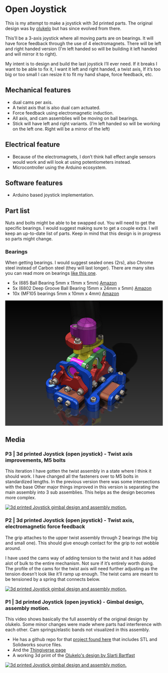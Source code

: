 # Open Joystick

This is my attempt to make a joystick with 3d printed parts. The original design was by [olukelo](https://www.thingiverse.com/thing:2496028) but has since evolved from there.

This’ll be a 3-axis joystick where all moving parts are on bearings. It will have force feedback through the use of 4 electromagnets. There will be left and right handed version (I'm left handed so will be building it left handed and will mirror it to right).

My intent is to design and build the last joystick I’ll ever need. If it breaks I want to be able to fix it, I want it left and right handed, a twist axis, If it’s too big or too small I can resize it to fit my hand shape, force feedback, etc.



## Mechanical features
-  dual cams per axis.
- A twist axis that is also dual cam actuated.
- Force feedback using electromagnetic induction.
- All axis, and cam assemblies will be moving on ball bearings.
- Stick will have left and right variants. (I’m left handed so will be working on the left one. Right will be a mirror of the left)


## Electrical feature
- Because of the electromagnets, I don’t think hall effect angle sensors would work and will look at using potentiometers instead. 
- Microcontroller using the Arduino ecosystem.

## Software features
- Arduino based joystick implementation.

## Part list
Nuts and bolts might be able to be swapped out. You will need to get the specific bearings. I would suggest making sure to get a couple extra. I will keep an up-to-date list of parts. Keep in mind that this design is in progress so parts might change.

### Bearings
When getting bearings. I would suggest sealed ones (2rs), also Chrome steel instead of Carbon steel (they will last longer). There are many sites you can read more on bearings [like this one](https://uk.rs-online.com/web/generalDisplay.html?id=ideas-and-advice/ball-bearings-guide).

- 5x (685 Ball Bearing 5mm x 11mm x 5mm) [Amazon](https://www.amazon.ca/s?k=685+bearings)
- 5x (6802 Deep Groove Ball Bearing 15mm x 24mm x 5mm) [Amazon](https://www.amazon.ca/s?k=6802zz+deep+groove+bearings)
- 10x (MF105 bearings 5mm x 10mm x 4mm) [Amazon](https://www.amazon.ca/s?k=MF105ZZ+bearings)


![CAD](images/joystick_gimbal_v1.03.png)

## Media

### P3 | 3d printed Joystick (open joystick) - Twist axis improvements, M5 bolts
This iteration I have gotten the twist assembly in a state where I think it should work.
I have changed all the fasteners over to M5 bolts in standardized lengths. In the previous version there was some intersections with the base
Other major things improved in this version is separating the main assembly into 3 sub assemblies. This helps as the design becomes more complex.

[![3d printed Joystick gimbal design and assembly motion.](http://img.youtube.com/vi/RzIBeyHr2ls/0.jpg)](https://www.youtube.com/watch?v=RzIBeyHr2ls "3d printed Joystick gimbal design and assembly motion.")


### P2 | 3d printed Joystick (open joystick) - Twist axis, electromagnetic force feedback

The grip attaches to the upper twist assembly through 2 bearings (the big and small one). This should give enough contact for the grip to not wobble around. 

I have used the cams way of adding tension to the twist and it has added alot of bulk to the entire mechanism. Not sure if it’s entirely worth doing. The profile of the cams for the twist axis will need further adjusting as the tension doesn’t look like it’ll ramp up enough. The twist cams are meant to be tensioned by a spring that connects below.

[![3d printed Joystick gimbal design and assembly motion.](http://img.youtube.com/vi/51jVKvQhhOk/0.jpg)](https://www.youtube.com/watch?v=51jVKvQhhOk "3d printed Joystick gimbal design and assembly motion.")

### P1 | 3d printed Joystick (open joystick) - Gimbal design, assembly motion.
This video shows basically the full assembly of the original design by olukelo. Some minor changes were made where parts had interference with each other. Cam springs/elastic bands not visualized in this assembly.
- He has a github repo for that [project found here](https://github.com/o-devices/o-joystick-hdk) that includes STL and Solidworks source files.
- And the [Thingiverse page](https://www.thingiverse.com/thing:2496028#How%20I%20Designed%20This)
- A working 3d print of the [Olukelo's design by Slarti Bartfast](https://www.youtube.com/watch?v=H3n42BAMKc0)

[![3d printed Joystick gimbal design and assembly motion.](http://img.youtube.com/vi/erjnODXnVpg/0.jpg)](https://www.youtube.com/watch?v=erjnODXnVpg "3d printed Joystick gimbal design and assembly motion.")


